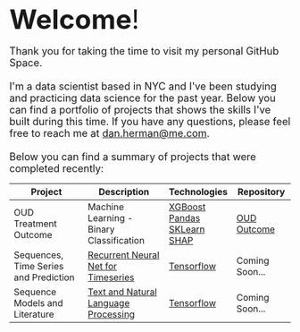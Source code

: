 <font size="8">**Welcome**!</font><br>
<br>
<font size="4">Thank you for taking the time to visit my personal GitHub Space. <br>
<br>
I'm a data scientist based in NYC and I've been studying and practicing data science for the past year.
Below you can find a portfolio of projects that shows the skills I've built during this time.  If you have any questions, please feel free to reach me at dan.herman@me.com.<br>
<br>
Below you can find a summary of projects that were completed recently:<br></font>

|Project | Description | Technologies | Repository|
| --- | --- | --- | --- |
| OUD Treatment Outcome | Machine Learning - Binary Classification |[XGBoost](https://xgboost.readthedocs.io/en/stable/index.html)<br>[Pandas](https://pandas.pydata.org/docs/user_guide/index.html)<br>[SKLearn](https://scikit-learn.org/stable/)<br>[SHAP](https://shap.readthedocs.io/en/latest/) | [OUD Outcome](https://github.com/DanHerman212/oud_treatment_outcome)
| Sequences, Time Series and Prediction |[Recurrent Neural Net for Timeseries](https://www.tensorflow.org/tutorials/structured_data/time_series) | [Tensorflow](https://www.tensorflow.org/) | Coming Soon...|
| Sequence Models and Literature | [Text and Natural Language Processing](https://www.tensorflow.org/tutorials/text)| [Tensorflow](https://www.tensorflow.org/) | Coming Soon...|